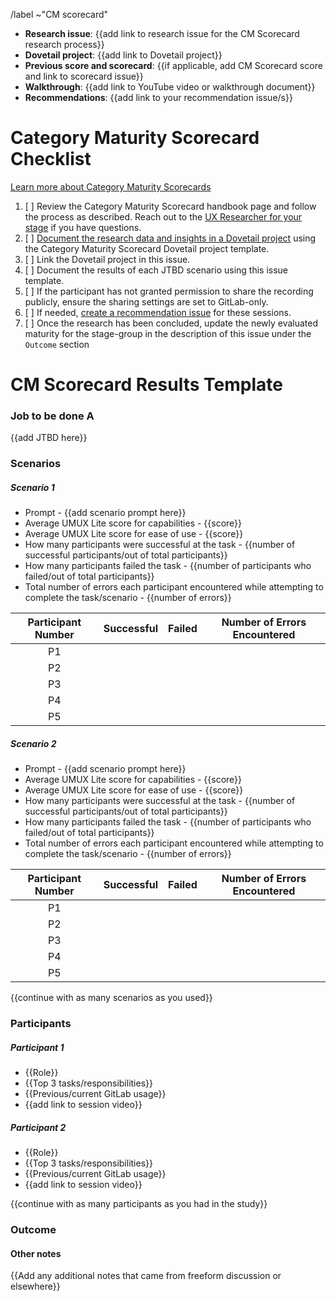 <!--
 
Title should be: Category Maturity Scorecard - {{Stage Group}} FY{{YY}}-Q{{quarter number}} - {{Title or Description of the Evaluated Workflow / JTBD}}
(e.g. “Category Maturity Scorecard - Create:Source Code FY21-Q1 - Obtaining screenshots from testing artifacts)

This template is meant to document results from Category Maturity Scorecard user interview sessions.

If this CM Scorecard is related to an OKR, append ~OKR to the /label quick action below to automatically add the 'OKR' label.

-->

/label ~"CM scorecard" 

- **Research issue**: {{add link to research issue for the CM Scorecard research process}}
- **Dovetail project**: {{add link to Dovetail project}}
- **Previous score and scorecard**: {{if applicable, add CM Scorecard score and link to scorecard issue}}
- **Walkthrough**: {{add link to YouTube video or walkthrough document}}
- **Recommendations**: {{add link to your recommendation issue/s}}

# Category Maturity Scorecard Checklist

[Learn more about Category Maturity Scorecards](https://about.gitlab.com/handbook/engineering/ux/category-maturity-scorecards/)
1. [ ] Review the Category Maturity Scorecard handbook page and follow the process as described. Reach out to the [UX Researcher for your stage](https://about.gitlab.com/handbook/product/categories/) if you have questions.
1. [ ] [Document the research data and insights in a Dovetail project](https://about.gitlab.com/handbook/engineering/ux/ux-research-training/documenting-research-findings/) using the Category Maturity Scorecard Dovetail project template.
1. [ ] Link the Dovetail project in this issue.
1. [ ] Document the results of each JTBD scenario using this issue template.
1. [ ] If the participant has not granted permission to share the recording publicly, ensure the sharing settings are set to GitLab-only.
1. [ ] If needed, [create a recommendation issue](https://gitlab.com/gitlab-org/gitlab-design/issues/new?issuable_template=UX%20Scorecard%20Part%202) for these sessions.
1. [ ] Once the research has been concluded, update the newly evaluated maturity for the stage-group in the description of this issue under the `Outcome` section 

# CM Scorecard Results Template
### Job to be done A
{{add JTBD here}}

### Scenarios
##### Scenario 1 
* Prompt - {{add scenario prompt here}}
* Average UMUX Lite score for capabilities - {{score}}
* Average UMUX Lite score for ease of use - {{score}}
* How many participants were successful at the task - {{number of successful participants/out of total participants}}
* How many participants failed the task - {{number of participants who failed/out of total participants}}
* Total number of errors each participant encountered while attempting to complete the task/scenario - {{number of errors}}

| Participant Number | Successful  | Failed  | Number of Errors Encountered  |
|:-:|---|---|---|
| P1  |   |   |   |
| P2  |   |   |   |
| P3  |   |   |   |
| P4  |   |   |   |
| P5  |   |   |   |


##### Scenario 2
* Prompt - {{add scenario prompt here}}
* Average UMUX Lite score for capabilities - {{score}}
* Average UMUX Lite score for ease of use - {{score}}
* How many participants were successful at the task - {{number of successful participants/out of total participants}}
* How many participants failed the task - {{number of participants who failed/out of total participants}}
* Total number of errors each participant encountered while attempting to complete the task/scenario - {{number of errors}}

| Participant Number | Successful  | Failed  | Number of Errors Encountered  |
|:-:|---|---|---|
| P1  |   |   |   |
| P2  |   |   |   |
| P3  |   |   |   |
| P4  |   |   |   |
| P5  |   |   |   |

{{continue with as many scenarios as you used}}

### Participants 
##### Participant 1
 * {{Role}}
 * {{Top 3 tasks/responsibilities}}
 * {{Previous/current GitLab usage}}
 * {{add link to session video}}

##### Participant 2
 * {{Role}}
 * {{Top 3 tasks/responsibilities}}
 * {{Previous/current GitLab usage}}
 * {{add link to session video}}

 {{continue with as many participants as you had in the study}}

### Outcome

#### Other notes
{{Add any additional notes that came from freeform discussion or elsewhere}}
